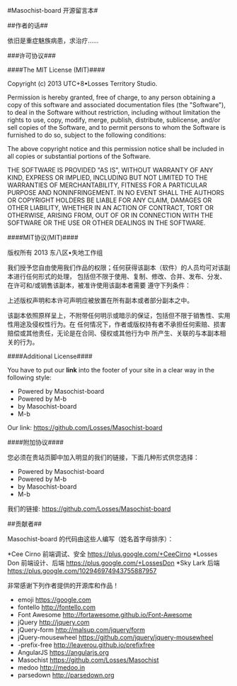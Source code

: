 #Masochist-board 开源留言本#

##作者的话##

依旧是重症魅族病患，求治疗……

###许可协议###

####The MIT License (MIT)####

Copyright (c) 2013 UTC+8•Losses Territory Studio.

Permission is hereby granted, free of charge, to any person obtaining a copy
of this software and associated documentation files (the "Software"), to deal
in the Software without restriction, including without limitation the rights
to use, copy, modify, merge, publish, distribute, sublicense, and/or sell
copies of the Software, and to permit persons to whom the Software is
furnished to do so, subject to the following conditions:

The above copyright notice and this permission notice shall be included in
all copies or substantial portions of the Software.

THE SOFTWARE IS PROVIDED "AS IS", WITHOUT WARRANTY OF ANY KIND, EXPRESS OR
IMPLIED, INCLUDING BUT NOT LIMITED TO THE WARRANTIES OF MERCHANTABILITY,
FITNESS FOR A PARTICULAR PURPOSE AND NONINFRINGEMENT. IN NO EVENT SHALL THE
AUTHORS OR COPYRIGHT HOLDERS BE LIABLE FOR ANY CLAIM, DAMAGES OR OTHER
LIABILITY, WHETHER IN AN ACTION OF CONTRACT, TORT OR OTHERWISE, ARISING FROM,
OUT OF OR IN CONNECTION WITH THE SOFTWARE OR THE USE OR OTHER DEALINGS IN
THE SOFTWARE.


####MIT协议(MIT)####

版权所有 2013 东八区•失地工作组

我们授予您自由使用我们作品的权限；任何获得该副本（软件）的人员均可对该副本进行任何形式的处理，
包括但不限于使用、复制、修改、合并、发布、分发、在许可和/或销售该副本，被准许使用该副本者需要
遵守下列条件：

上述版权声明和本许可声明应被放置在所有副本或者部分副本之中。

该副本依照原样呈上，不附带任何明示或暗示的保证，包括但不限于销售性、实用性用途及侵权性行为。在
任何情况下，作者或版权持有者不承担任何索赔、损害赔偿或其他责任，无论是在合同、侵权或其他行为中
所产生、关联的与本副本相关的行为。

####Additional License####

You have to put our **link** into the footer of your site in a clear way in the following style:
*	Powered by Masochist-board
*	Powered by M-b
*	by Masochist-board
*	M-b

Our link: https://github.com/Losses/Masochist-board

####附加协议####

您必须在贵站页脚中加入明显的我们的链接，下面几种形式供您选择：

*	Powered by Masochist-board
*	Powered by M-b
*	by Masochist-board
*	M-b

我们的链接: https://github.com/Losses/Masochist-board


##贡献者##

Masochist-board 的代码由这些人编写（姓名首字母排序）：

*Cee Cirno      前端调试、安全     https://plus.google.com/+CeeCirno
*Losses Don     前端设计、后端     https://plus.google.com/+LossesDon
*Sky Lark       后端              https://plus.google.com/102946974943755887957

非常感谢下列作者提供的开源库和作品！

* emoji               https://google.com
* fontello            http://fontello.com
* Font Awesome        http://fortawesome.github.io/Font-Awesome
* jQuery              http://jquery.com
* jQuery-form         http://malsup.com/jquery/form
* jQuery-mousewheel   https://github.com/jquery/jquery-mousewheel
* -prefix-free        http://leaverou.github.io/prefixfree
* AngularJS           https://angularjs.org
* Masochist           https://github.com/Losses/Masochist
* medoo               http://medoo.in
* parsedown           http://parsedown.org

